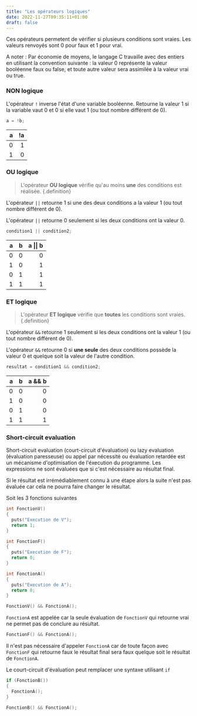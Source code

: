 ```yaml
---
title: "Les opérateurs logiques"
date: 2022-11-27T09:35:11+01:00
draft: false
---
```


Ces opérateurs permetent de vérifier si plusieurs conditions sont vraies. Les valeurs renvoyés sont 0 pour faux et 1 pour vrai.

A noter : Par économie de moyens, le langage C travaille avec des entiers en utilisant la convention suivante : la valeur 0 représente la valeur booléenne faux ou false, et toute autre valeur sera assimilée à la valeur vrai ou true.

### NON logique

L'opérateur `!` inverse l'état d'une variable booléenne. Retourne la valeur 1 si la variable vaut 0 et 0 si elle vaut 1 (ou tout nombre différent de 0).

```C
a = !b;
```

a  | !a
--:|--:
0  | 1
1  | 0

### OU logique

> L'opérateur **OU logique** vérifie qu'au moins **une** des conditions est réalisée.
{.definition}

L'opérateur `||` retourne 1 si une des deux conditions a la valeur 1 (ou tout nombre différent de 0).

L'opérateur `||` retourne 0 seulement si les deux conditions ont la valeur 0.

```C
condition1 || condition2;
```

a  | b  | a \|\| b
--:|--:|--:
0  | 0 |  0
1  | 0 |  1
0  | 1 |  1
1  | 1 |  1


### ET logique

> L'opérateur **ET logique** vérifie que **toutes** les conditions sont vraies.
{.definition}

L'opérateur `&&` retourne 1 seulement si les deux conditions ont la valeur 1 (ou tout nombre différent de 0).

L'opérateur `&&` retourne 0 si **une seule** des deux conditions possède la valeur 0 et quelque soit la valeur de l'autre condition.

```C
resultat = condition1 && condition2;
```

a  | b  | a && b
--:|--:|--:
0  | 0 |  0
1  | 0 |  0
0  | 1 |  0
1  | 1 |  1


### Short-circuit evaluation

Short-circuit evaluation (court-circuit d'évaluation) ou lazy evaluation (évaluation paresseuse) ou appel par nécessité ou évaluation retardée est un mécanisme d'optimisation de l'éxecution du programme. Les expressions ne sont évaluées que si c'est nécessaire au résultat final.

Si le résultat est irrémédiablement connu à une étape alors la suite n'est pas évaluée car cela ne pourra faire changer le résultat.

Soit les 3 fonctions suivantes

```C
int FonctionV()
{
  puts("Execution de V");
  return 1;
}

int FonctionF()
{
  puts("Execution de F");
  return 0;
}

int FonctionA()
{
  puts("Execution de A");
  return 0;
}
```

```C
FonctionV() && FonctionA();
```

`FonctionA` est appelée car la seule évaluation de `FonctionV` qui retourne vrai ne permet pas de conclure au résultat.

```C
FonctionF() && FonctionA();
```

Il n'est pas nécessaire d'appeler `FonctionA` car de toute façon avec `FonctionF` qui retourne faux le résultat final sera faux quelque soit le résultat de `FonctionA`.

Le court-circuit d'évaluation peut remplacer une syntaxe utilisant `if`

```C
if (FonctionB())
{
  FonctionA();
}
```

```C
FonctionB() && FonctionA();
```
